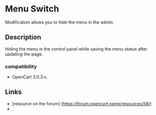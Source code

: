 # Menu Switch
Modification allows you to hide the menu in the admin.

## Description
Hiding the menu in the control panel while saving the menu status after updating the page.

### compatibility
- OpenCart 3.0.3.x.

## Links
- [resource on the forum] (https://forum.opencart.name/resources/58/)
- 
